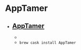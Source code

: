 # AppTamer
- [AppTamer](https://www.stclairsoft.com/AppTamer/)
  - 
  - 
  - `brew cask install AppTamer`

